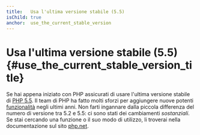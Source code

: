 ```yaml
---
title:   Usa l'ultima versione stabile (5.5)
isChild: true
anchor:  use_the_current_stable_version
---
```


# Usa l'ultima versione stabile (5.5) {#use_the_current_stable_version_title}

Se hai appena iniziato con PHP assicurati di usare l'ultima versione stabile di [PHP 5.5][php-release]. Il team di PHP ha
fatto molti sforzi per aggiungere nuove potenti [funzionalità](#language_highlights) negli ultimi anni. Non farti ingannare
dalla piccola differenza del numero di versione tra 5.2 e 5.5: ci sono stati dei cambiamenti _sostanziali_.
Se stai cercando una funzione o il suo modo di utilizzo, li troverai nella documentazione sul sito [php.net][php-docs].

[php-release]: http://www.php.net/downloads.php
[php-docs]: http://www.php.net/manual/it/
